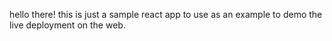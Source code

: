 hello  there! this is just a sample react app to use as an example to demo the live deployment on the web. 
